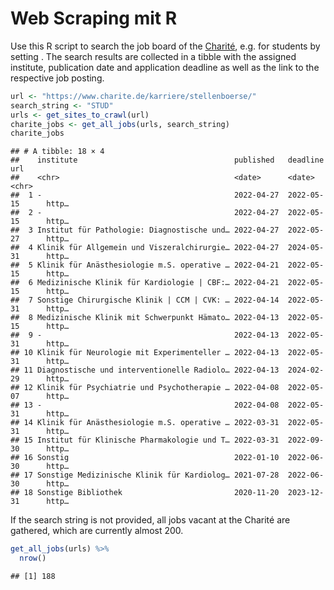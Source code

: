 Web Scraping mit R
================

Use this R script to search the job board of the
[Charité](https://www.charite.de/karriere/stellenboerse/), e.g. for
students by setting . The search results are collected in a tibble with
the assigned institute, publication date and application deadline as
well as the link to the respective job posting.

``` r
url <- "https://www.charite.de/karriere/stellenboerse/"
search_string <- "STUD"
urls <- get_sites_to_crawl(url)
charite_jobs <- get_all_jobs(urls, search_string)
charite_jobs
```

    ## # A tibble: 18 × 4
    ##    institute                                   published   deadline        url  
    ##    <chr>                                       <date>      <date>          <chr>
    ##  1 -                                           2022-04-27  2022-05-15      http…
    ##  2 -                                           2022-04-27  2022-05-15      http…
    ##  3 Institut für Pathologie: Diagnostische und… 2022-04-27  2022-05-27      http…
    ##  4 Klinik für Allgemein und Viszeralchirurgie… 2022-04-27  2024-05-31      http…
    ##  5 Klinik für Anästhesiologie m.S. operative … 2022-04-21  2022-05-15      http…
    ##  6 Medizinische Klinik für Kardiologie | CBF:… 2022-04-21  2022-05-15      http…
    ##  7 Sonstige Chirurgische Klinik | CCM | CVK: … 2022-04-14  2022-05-31      http…
    ##  8 Medizinische Klinik mit Schwerpunkt Hämato… 2022-04-13  2022-05-15      http…
    ##  9 -                                           2022-04-13  2022-05-31      http…
    ## 10 Klinik für Neurologie mit Experimenteller … 2022-04-13  2022-05-31      http…
    ## 11 Diagnostische und interventionelle Radiolo… 2022-04-13  2024-02-29      http…
    ## 12 Klinik für Psychiatrie und Psychotherapie … 2022-04-08  2022-05-07      http…
    ## 13 -                                           2022-04-08  2022-05-31      http…
    ## 14 Klinik für Anästhesiologie m.S. operative … 2022-03-31  2022-05-31      http…
    ## 15 Institut für Klinische Pharmakologie und T… 2022-03-31  2022-09-30      http…
    ## 16 Sonstig                                     2022-01-10  2022-06-30      http…
    ## 17 Sonstige Medizinische Klinik für Kardiolog… 2021-07-28  2022-06-30      http…
    ## 18 Sonstige Bibliothek                         2020-11-20  2023-12-31      http…

If the search string is not provided, all jobs vacant at the Charité are
gathered, which are currently almost 200.

``` r
get_all_jobs(urls) %>%
  nrow()
```

    ## [1] 188
